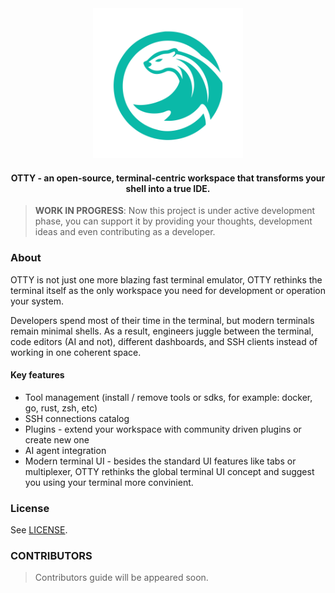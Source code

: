 <div align="center">
    <img src="./assets/logo.svg" height="240">
    <h4>OTTY - an open-source, terminal-centric workspace that transforms your shell into a true IDE.</h4>
</div>

> **WORK IN PROGRESS**: Now this project is under active development phase, you can support it by providing your thoughts, development ideas and even contributing as a developer.

### About

OTTY is not just one more blazing fast terminal emulator, OTTY rethinks the terminal itself as the only workspace you need for development or operation your system. 

Developers spend most of their time in the terminal, but modern terminals remain minimal shells. As a result, engineers juggle between the terminal, code editors (AI and not), different dashboards, and SSH clients instead of working in one coherent space.

#### Key features

- Tool management (install / remove tools or sdks, for example: docker, go, rust, zsh, etc)
- SSH connections catalog
- Plugins - extend your workspace with community driven plugins or create new one
- AI agent integration
- Modern terminal UI - besides the standard UI features like tabs or multiplexer, OTTY rethinks the global terminal UI concept and suggest you using your terminal more convinient.

### License

See [LICENSE](../LICENSE).

### CONTRIBUTORS

> Contributors guide will be appeared soon.
